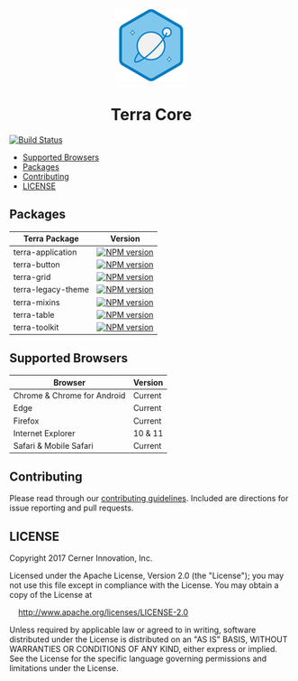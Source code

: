 <!-- Logo -->
<p align="center">
  <img height="128" width="128" src="https://github.com/cerner/terra-core/raw/master/terra.png">
</p>

<!-- Name -->
<h1 align="center">
  Terra Core
</h1>

[![Build Status](https://travis-ci.org/cerner/terra-core.svg?branch=master)](https://travis-ci.org/cerner/terra-core)

- [Supported Browsers](#supported-browsers)
- [Packages](#packages)
- [Contributing](#contributing)
- [LICENSE](#license)

## Packages

| Terra Package      | Version |
|--------------------|---------|
| terra-application  | [![NPM version](http://img.shields.io/npm/v/terra-application.svg)](https://www.npmjs.org/package/terra-application) |
| terra-button       | [![NPM version](http://img.shields.io/npm/v/terra-button.svg)](https://www.npmjs.org/package/terra-button) |
| terra-grid         | [![NPM version](http://img.shields.io/npm/v/terra-grid.svg)](https://www.npmjs.org/package/terra-grid) |
| terra-legacy-theme | [![NPM version](http://img.shields.io/npm/v/terra-legacy-theme.svg)](https://www.npmjs.org/package/terra-legacy-theme) |
| terra-mixins       | [![NPM version](http://img.shields.io/npm/v/terra-mixins.svg)](https://www.npmjs.org/package/terra-mixins) |
| terra-table        | [![NPM version](http://img.shields.io/npm/v/terra-table.svg)](https://www.npmjs.org/package/terra-table) |
| terra-toolkit      | [![NPM version](http://img.shields.io/npm/v/terra-toolkit.svg)](https://www.npmjs.org/package/terra-toolkit) |

## Supported Browsers

| Browser                     | Version |
|-----------------------------|---------|
| Chrome & Chrome for Android | Current |
| Edge                        | Current |
| Firefox                     | Current |
| Internet Explorer           | 10 & 11 |
| Safari & Mobile Safari      | Current |

## Contributing

Please read through our [contributing guidelines](CONTRIBUTING.md). Included are directions for issue reporting and pull requests.

## LICENSE

Copyright 2017 Cerner Innovation, Inc.

Licensed under the Apache License, Version 2.0 (the "License"); you may not use this file except in compliance with the License. You may obtain a copy of the License at

&nbsp;&nbsp;&nbsp;&nbsp;http://www.apache.org/licenses/LICENSE-2.0

Unless required by applicable law or agreed to in writing, software distributed under the License is distributed on an "AS IS" BASIS, WITHOUT WARRANTIES OR CONDITIONS OF ANY KIND, either express or implied. See the License for the specific language governing permissions and limitations under the License.
